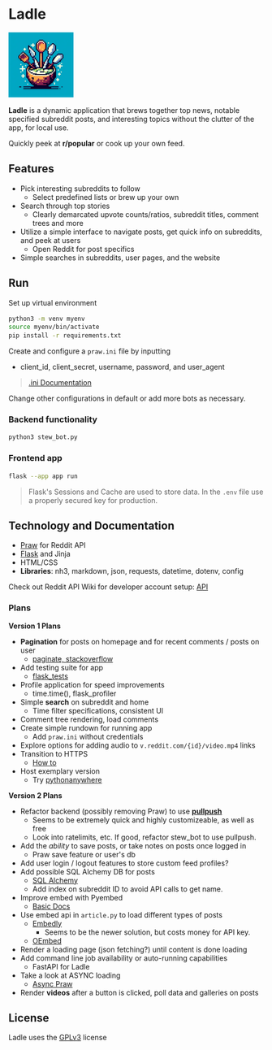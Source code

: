 # Ladle
<img src="static/images/LadleApp.png" width="128" alt="Ladle Logo">

**Ladle** is a dynamic application that brews together top news, notable specified subreddit posts, and interesting topics without the clutter of the app, for local use.

Quickly peek at **r/popular** or cook up your own feed.

## Features
- Pick interesting subreddits to follow
  - Select predefined lists or brew up your own
- Search through top stories
  - Clearly demarcated upvote counts/ratios, subreddit titles, comment trees and more
- Utilize a simple interface to navigate posts, get quick info on subreddits, and peek at users
  - Open Reddit for post specifics
- Simple searches in subreddits, user pages, and the website

## Run
Set up virtual environment
```bash
python3 -m venv myenv
source myenv/bin/activate
pip install -r requirements.txt
```

Create and configure a `praw.ini` file by inputting
- client_id, client_secret, username, password, and user_agent

> [.ini Documentation](https://praw.readthedocs.io/en/stable/getting_started/configuration/prawini.html)

Change other configurations in default or add more bots as necessary.

### Backend functionality
```bash
python3 stew_bot.py
```

### Frontend app
```bash
flask --app app run
```

> Flask's Sessions and Cache are used to store data. In the `.env` file use a properly secured key for production.

## Technology and Documentation

* [Praw](https://praw.readthedocs.io/en/stable/index.html) for Reddit API
* [Flask](https://flask.palletsprojects.com/en/latest/) and Jinja
* HTML/CSS
* **Libraries**: nh3, markdown, json, requests, datetime, dotenv, config

Check out Reddit API Wiki for developer account setup: [API](https://www.reddit.com/wiki/api/) 

### Plans
**Version 1 Plans**
- **Pagination** for posts on homepage and for recent comments / posts on user
  - [paginate, stackoverflow](https://stackoverflow.com/questions/33556572/paginate-a-list-of-items-in-python-flask)
- Add testing suite for app
  - [flask_tests](https://flask.palletsprojects.com/en/3.0.x/testing/#identifying-tests)   
- Profile application for speed improvements
  - time.time(), flask_profiler
- Simple **search** on subreddit and home
  - Time filter specifications, consistent UI
- Comment tree rendering, load comments
- Create simple rundown for running app
  - Add `praw.ini` without credentials
- Explore options for adding audio to `v.reddit.com/{id}/video.mp4` links
- Transition to HTTPS
  - [How to](https://blog.miguelgrinberg.com/post/running-your-flask-application-over-https)
- Host exemplary version
  * Try [pythonanywhere](https://www.pythonanywhere.com/)

**Version 2 Plans**
- Refactor backend (possibly removing Praw) to use **[pullpush](https://pullpush.io/)**
  - Seems to be extremely quick and highly customizeable, as well as free
  - Look into ratelimits, etc. If good, refactor stew_bot to use pullpush.
- Add the *ability* to save posts, or take notes on posts once logged in
  - Praw save feature or user's db
- Add user login / logout features to store custom feed profiles?
- Add possible SQL Alchemy DB for posts
  - [SQL Alchemy](https://flask-sqlalchemy.palletsprojects.com/en/3.1.x/)
  - Add index on subreddit ID to avoid API calls to get name.
- Improve embed with Pyembed
  - [Basic Docs](https://pyembed.github.io/usage/standalone/)
- Use embed api in `article.py` to load different types of posts
  - [Embedly](https://docs.embed.ly/reference/embedly-api)
    - Seems to be the newer solution, but costs money for API key.
  - [OEmbed](https://oembed.com/)
- Render a loading page (json fetching?) until content is done loading
- Add command line job availability or auto-running capabilities
  - FastAPI for Ladle
- Take a look at ASYNC loading 
  * [Async Praw](https://asyncpraw.readthedocs.io/en/stable/code_overview/models/submission.html)
- Render **videos** after a button is clicked, poll data and galleries on posts

## License

Ladle uses the [GPLv3](https://choosealicense.com/licenses/gpl-3.0/) license
